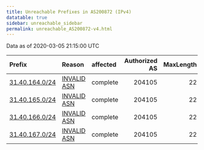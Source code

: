 ```yaml
---
title: Unreachable Prefixes in AS200872 (IPv4)
datatable: true
sidebar: unreachable_sidebar
permalink: unreachable_AS200872-v4.html
---
```


Data as of 2020-03-05 21:15:00 UTC


<div class="datatable-begin"></div>

| Prefix                                                 | Reason                                                                                                 | affected   |   Authorized AS |   MaxLength | Anchor                                         |   unreachable /24s |
|:-------------------------------------------------------|:-------------------------------------------------------------------------------------------------------|:-----------|----------------:|------------:|:-----------------------------------------------|-------------------:|
| [31.40.164.0/24](https://stat.ripe.net/31.40.164.0/24) | [INVALID ASN](https://rpki-validator.ripe.net/announcement-preview?asn=AS200872&prefix=31.40.164.0/24) | complete   |          204105 |          22 | [RIPE](unreachable_RIPE_NCC_RPKI_Root-v4.html) |                  1 |
| [31.40.165.0/24](https://stat.ripe.net/31.40.165.0/24) | [INVALID ASN](https://rpki-validator.ripe.net/announcement-preview?asn=AS200872&prefix=31.40.165.0/24) | complete   |          204105 |          22 | [RIPE](unreachable_RIPE_NCC_RPKI_Root-v4.html) |                  1 |
| [31.40.166.0/24](https://stat.ripe.net/31.40.166.0/24) | [INVALID ASN](https://rpki-validator.ripe.net/announcement-preview?asn=AS200872&prefix=31.40.166.0/24) | complete   |          204105 |          22 | [RIPE](unreachable_RIPE_NCC_RPKI_Root-v4.html) |                  1 |
| [31.40.167.0/24](https://stat.ripe.net/31.40.167.0/24) | [INVALID ASN](https://rpki-validator.ripe.net/announcement-preview?asn=AS200872&prefix=31.40.167.0/24) | complete   |          204105 |          22 | [RIPE](unreachable_RIPE_NCC_RPKI_Root-v4.html) |                  1 |

<div class="datatable-end"></div>